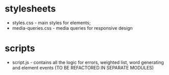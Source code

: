 # stylesheets

+ styles.css - main styles for elements;
+ media-queries.css - media queries for responsive design

# scripts

+ script.js - contains all the logic for errors, weighted list, word generating and element events (TO BE REFACTORED IN SEPARATE MODULES)
